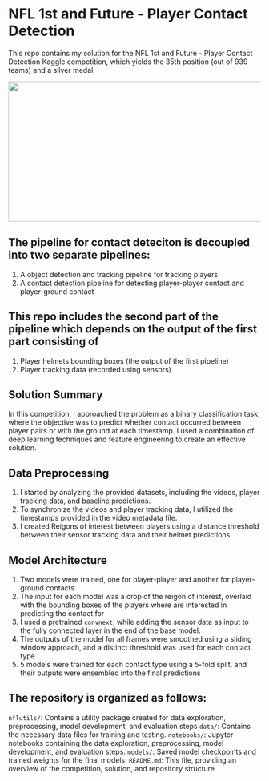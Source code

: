# NFL 1st and Future - Player Contact Detection

This repo contains my solution for the NFL 1st and Future - Player Contact Detection Kaggle competition, which yields the 35th position (out of 939 teams) and a silver medal.

<img src="https://github.com/ahmedsamirio/nfl-player-contact-detection/blob/main/data/output/ezgif.com-optimize (1).gif" width="1280" height="280"/>

## The pipeline for contact deteciton is decoupled into two separate pipelines:
1. A object detection and tracking pipeline for tracking players
2. A contact detection pipeline for detecting player-player contact and player-ground contact


## This repo includes the second part of the pipeline which depends on the output of the first part consisting of
1. Player helmets bounding boxes (the output of the first pipeline)
2. Player tracking data (recorded using sensors)

## Solution Summary
In this competition, I approached the problem as a binary classification task, where the objective was to predict whether contact occurred between player pairs or with the ground at each timestamp. I used a combination of deep learning techniques and feature engineering to create an effective solution.

## Data Preprocessing
1. I started by analyzing the provided datasets, including the videos, player tracking data, and baseline predictions.
2. To synchronize the videos and player tracking data, I utilized the timestamps provided in the video metadata file.
3. I created Reigons of interest between players using a distance threshold between their sensor tracking data and their helmet predictions

## Model Architecture
1. Two models were trained, one for player-player and another for player-ground contacts
2. The input for each model was a crop of the reigon of interest, overlaid with the bounding boxes of the players where are interested in predicting the contact for
3. I used a pretrained `convnext`, while adding the sensor data as input to the fully connected layer in the end of the base model.
4. The outputs of the model for all frames were smoothed using a sliding window approach, and a distinct threshold was used for each contact type
5. 5 models were trained for each contact type using a 5-fold split, and their outputs were ensembled into the final predictions

## The repository is organized as follows:

`nflutils/`: Contains a utility package created for data exploration, preprocessing, model development, and evaluation steps
`data/`: Contains the necessary data files for training and testing.
`notebooks/`: Jupyter notebooks containing the data exploration, preprocessing, model development, and evaluation steps.
`models/`: Saved model checkpoints and trained weights for the final models.
`README.md`: This file, providing an overview of the competition, solution, and repository structure.
